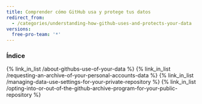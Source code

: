 ```yaml
---
title: Comprender cómo GitHub usa y protege tus datos
redirect_from:
  - /categories/understanding-how-github-uses-and-protects-your-data
versions:
  free-pro-team: '*'
---
```



### Índice

{% link_in_list /about-githubs-use-of-your-data %}
{% link_in_list /requesting-an-archive-of-your-personal-accounts-data %}
{% link_in_list /managing-data-use-settings-for-your-private-repository %}
{% link_in_list /opting-into-or-out-of-the-github-archive-program-for-your-public-repository %}
